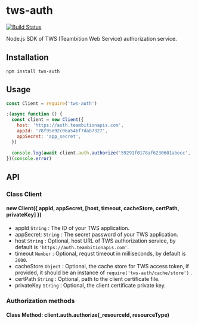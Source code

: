 # tws-auth
[![Build Status](https://travis-ci.org/teambition/tws-auth.svg?branch=master)](https://travis-ci.org/teambition/tws-auth)

Node.js SDK of TWS (Teambition Web Service) authorization service.

## Installation

```
npm install tws-auth
```

## Usage

```js
const Client = require('tws-auth')

;(async function () {
  const client = new Client({
    host: 'https://auth.teambitionapis.com',
    appId: '78f95e92c06a546f7dab7327',
    appSecret: 'app_secret',
  })

  console.log(await client.auth.authorize('59291f0178af6230601abecc', 'app'))
})(console.error)
```

## API

### Class Client

#### new Client({ appId, appSecret, [host, timeout, cacheStore, certPath, privateKey] })

- appId `String` : The ID of your TWS application.
- appSecret: `String` : The secret password of your TWS application.
- host `String` : Optional, host URL of TWS authorization service, by default is `'https://auth.teambitionapis.com'`.
- timeout `Number` : Optional, requst timeout in milliseconds, by default is `2000`.
- cacheStore `Object` : Optional, the cache store for TWS access token, if provided, it should be an instance of `require('tws-auth/cache/store')` .
- certPath `String` : Optional, path to the client certificate file.
- privateKey `String` : Optional, the client certificate private key.

### Authorization methods

#### Class Method: client.auth.authorize(_resourceId, resourceType)
